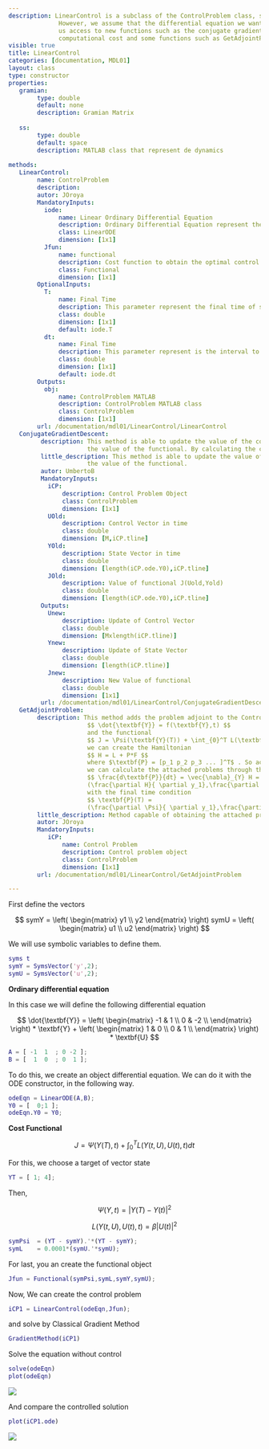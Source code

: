 ```yaml
---
description: LinearControl is a subclass of the ControlProblem class, so it is also a control problem. 
              However, we assume that the differential equation we want to control is linear. This gives 
              us access to new functions such as the conjugate gradient. In addition, it lightens the 
              computational cost and some functions such as GetAdjointProblem.
visible: true
title: LinearControl
categories: [documentation, MDL01]
layout: class
type: constructor
properties:
   gramian: 
        type: double
        default: none
        description: Gramian Matrix
      
   ss: 
        type: double
        default: space
        description: MATLAB class that represent de dynamics
      
methods:
   LinearControl:
        name: ControlProblem
        description: 
        autor: JOroya
        MandatoryInputs:   
          iode: 
              name: Linear Ordinary Differential Equation 
              description: Ordinary Differential Equation represent the constrain to minimization the functional 
              class: LinearODE
              dimension: [1x1]
          Jfun: 
              name: functional
              description: Cost function to obtain the optimal control 
              class: Functional
              dimension: [1x1]        
        OptionalInputs:
          T:
              name: Final Time 
              description: This parameter represent the final time of simulation.  
              class: double
              dimension: [1x1]
              default: iode.T 
          dt:
              name: Final Time 
              description: This parameter represent is the interval to interpolate the control, $u$, and state, $y$, to obtain the functional $J$ and the gradient $dH/du$
              class: double
              dimension: [1x1]
              default: iode.dt         
        Outputs:
          obj:
              name: ControlProblem MATLAB
              description: ControlProblem MATLAB class
              class: ControlProblem
              dimension: [1x1]
        url: /documentation/mdl01/LinearControl/LinearControl
   ConjugateGradientDescent:
         description: This method is able to update the value of the control by decreasing 
                      the value of the functional. By calculating the congugate gradient, $ \frac{dH}{du}$.
         little_description: This method is able to update the value of the control by decreasing 
                      the value of the functional.
         autor: UmbertoB
         MandatoryInputs:   
           iCP: 
               description: Control Problem Object
               class: ControlProblem
               dimension: [1x1]
           UOld: 
               description: Control Vector in time  
               class: double
               dimension: [M,iCP.tline]
           YOld: 
               description: State Vector in time 
               class: double
               dimension: [length(iCP.ode.Y0),iCP.tline]
           JOld: 
               description: Value of functional J(Uold,Yold)
               class: double
               dimension: [length(iCP.ode.Y0),iCP.tline]
         Outputs:
           Unew:
               description: Update of Control Vector  
               class: double
               dimension: [Mxlength(iCP.tline)]
           Ynew:
               description: Update of State Vector 
               class: double
               dimension: [length(iCP.tline)]
           Jnew:
               description: New Value of functional 
               class: double
               dimension: [1x1]
         url: /documentation/mdl01/LinearControl/ConjugateGradientDescent
   GetAdjointProblem:
        description: This method adds the problem adjoint to the Control Problem object, since we have
                      $$ \dot{\textbf{Y}} = f(\textbf{Y},t) $$ 
                      and the functional
                      $$ J = \Psi(\textbf{Y}(T)) + \int_{0}^T L(\textbf{Y},U,t)dt $$ 
                      we can create the Hamiltonian 
                      $$ H = L + P*F $$
                      where $\textbf{P} = [p_1 p_2 p_3 ... ]^T$ . So according to the principle of the maximum of pontriagin,
                      we can calculate the attached problems through the formulas
                      $$ \frac{d\textbf{P}}{dt} = \vec{\nabla}_{Y} H = 
                      (\frac{\partial H}{ \partial y_1},\frac{\partial H}{ \partial y_2},...)$$
                      with the final time condition
                      $$ \textbf{P}(T) = 
                      (\frac{\partial \Psi}{ \partial y_1},\frac{\partial \Psi}{ \partial y_2},...)$$
        little_description: Method capable of obtaining the attached problem and its final condition.
        autor: JOroya
        MandatoryInputs:   
           iCP: 
               name: Control Problem
               description: Control problem object
               class: ControlProblem
               dimension: [1x1]
        url: /documentation/mdl01/LinearControl/GetAdjointProblem

---
```


First define the vectors


$$ symY = \left( \begin{matrix}   y1 \\                                   y2                  \end{matrix} \right)    symU = \left( \begin{matrix}   u1 \\                                   u2                   \end{matrix} \right) $$


We will use symbolic variables to define them.

```matlab
syms t
symY = SymsVector('y',2);
symU = SymsVector('u',2);
```


**Ordinary differential equation**


In this case we will define the following differential equation


$$ \dot{\textbf{Y}} = \left( \begin{matrix}   -1  &  1 \\    0  & -2 \\   \end{matrix} \right) * \textbf{Y} +   \left( \begin{matrix}    1  &  0 \\    0  &  1 \\   \end{matrix} \right) * \textbf{U} $$

```matlab
A = [ -1  1  ; 0 -2 ];
B = [  1  0  ; 0  1 ];
```


To do this, we create an object differential equation. We can do it with the ODE constructor, in the following way.

```matlab
odeEqn = LinearODE(A,B);
Y0 = [  0;1 ];
odeEqn.Y0 = Y0;
```


**Cost Functional**


$$ J = \Psi(Y(T),t) + \int_0^T L(Y(t,U),U(t),t) dt$$


For this, we choose a target of vector state

```matlab
YT = [ 1; 4];
```


Then,


$$\Psi(Y,t) = \vert Y(T) - Y(t) \vert ^2 $$


$$ L(Y(t,U),U(t),t) = \beta \vert U(t) \vert^2$$

```matlab
symPsi  = (YT - symY).'*(YT - symY);
symL    = 0.0001*(symU.'*symU);
```


For last, you an create the functional object

```matlab
Jfun = Functional(symPsi,symL,symY,symU);
```


Now, We can create the control problem

```matlab
iCP1 = LinearControl(odeEqn,Jfun);
```


and solve by Classical Gradient Method

```matlab
GradientMethod(iCP1)
```


Solve the equation without control

```matlab
solve(odeEqn)
plot(odeEqn)
```


![]({{site.url}}/{{site.baseurl}}/assets/imgs/MDL01/class/main/LinearControl/copiaRM_01.png)

And compare the controlled solution

```matlab
plot(iCP1.ode)
```


![]({{site.url}}/{{site.baseurl}}/assets/imgs/MDL01/class/main/LinearControl/copiaRM_02.png)

